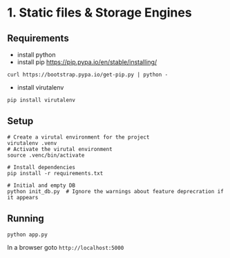 # 1. Static files & Storage Engines

## Requirements

- install python
- install pip https://pip.pypa.io/en/stable/installing/
```
curl https://bootstrap.pypa.io/get-pip.py | python -
```
- install virutalenv
```
pip install virutalenv
```

## Setup

```
# Create a virutal environment for the project
virutalenv .venv
# Activate the virutal environment
source .venc/bin/activate

# Install dependencies
pip install -r requirements.txt

# Initial and empty DB
python init_db.py  # Ignore the warnings about feature deprecration if it appears
```

## Running

```
python app.py
```

In a browser goto `http://localhost:5000`
